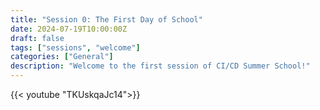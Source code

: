```yaml
---
title: "Session 0: The First Day of School"
date: 2024-07-19T10:00:00Z
draft: false
tags: ["sessions", "welcome"]
categories: ["General"]
description: "Welcome to the first session of CI/CD Summer School!"
---
```


{{< youtube "TKUskqaJc14">}}
